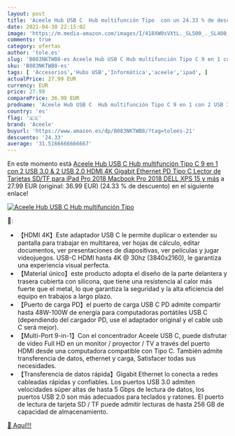 ```yaml
---
layout: post
title: 'Aceele Hub USB C  Hub multifunción Tipo  con un 24.33 % de descuento'
date: 2021-04-30 22:15:02
image: 'https://m.media-amazon.com/images/I/418XW0sVXtL._SL500_._SL400_.jpg'
comments: true
category: ofertas
author: 'tole.es'
slug: 'B083NKTWB8-es Aceele Hub USB C Hub multifunción Tipo C 9 en 1 con 2 USB...'
sku: 'B083NKTWB8-es'
tags: [ 'Accesorios','Hubs USB','Informática','aceele','ipad', ]
actualPrice: 27.99 EUR
currency: EUR
price: 27.99
comparePrice: 36.99 EUR
prodname: 'Aceele Hub USB C  Hub multifunción Tipo C 9 en 1 con 2 USB 3.0 & 2 USB 2.0  HDMI 4K  Gigabit Ethernet  PD Tipo C  Lector de Tarjetas SD/TF para iPad Pro 2018  Macbook Pro 2018  DELL XPS 15 y más'
country: 'es'
flag: '🇪🇸'
brand: 'Aceele'
buyurl: 'https://www.amazon.es/dp/B083NKTWB8/?tag=tolees-21'
descuento: '24.33'
average: '31.5166666666667'
---
```


En este momento está [Aceele Hub USB C  Hub multifunción Tipo C 9 en 1 con 2 USB 3.0 & 2 USB 2.0  HDMI 4K  Gigabit Ethernet  PD Tipo C  Lector de Tarjetas SD/TF para iPad Pro 2018  Macbook Pro 2018  DELL XPS 15 y más](https://www.amazon.es/dp/B083NKTWB8/?tag=tolees-21) a 27.99 EUR (original: 36.99 EUR) (24.33 %  de descuento) en el siguiente enlace!

[![Aceele Hub USB C  Hub multifunción Tipo ](https://m.media-amazon.com/images/I/418XW0sVXtL._SL500_._SL400_.jpg)](https://www.amazon.es/dp/B083NKTWB8/?tag=tolees-21)

🔎:

- 【HDMI 4K】Este adaptador USB C le permite duplicar o extender su pantalla para trabajar en multitarea, ver hojas de cálculo, editar documentos, ver presentaciones de diapositivas, ver películas y jugar videojuegos. USB-C HDMI hasta 4K @ 30hz (3840x2160), le garantiza una experiencia visual perfecta.
- 【Material único】este producto adopta el diseño de la parte delantera y trasera cubierta con silicona, que tiene una resistencia al calor más fuerte que el metal, lo que garantiza la seguridad y la alta eficiencia del equipo en trabajos a largo plazo.
- 【Puerto de carga PD】el puerto de carga USB C PD admite compartir hasta 48W-100W de energía para computadoras portátiles USB C (dependiendo del cargador PD, use el adaptador original y el cable usb C será mejor).
- 【Multi-Port 9-in-1】Con el concentrador Aceele USB C, puede disfrutar de video Full HD en un monitor / proyector / TV a través del puerto HDMI desde una computadora compatible con Tipo C. También admite transferencia de datos, ethernet y carga, Satisfacer todas sus necesidades.
- 【Transferencia de datos rápida】Gigabit Ethernet lo conecta a redes cableadas rápidas y confiables. Los puertos USB 3.0 admiten velocidades súper altas de hasta 5 Gbps de lectura de datos, los puertos USB 2.0 son más adecuados para teclados y ratones. El puerto de lectura de tarjeta SD / TF puede admitir lecturas de hasta 256 GB de capacidad de almacenamiento.

[🛒 Aquí!!!](https://www.amazon.es/dp/B083NKTWB8/?tag=tolees-21)
